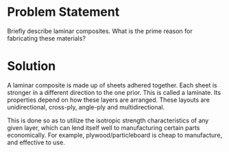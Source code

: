 # Problem Statement

Briefly describe laminar composites. What is the prime reason for fabricating these materials?

# Solution

A laminar composite is made up of sheets adhered together. Each sheet is stronger in a different direction to the one prior. This is called a laminate. Its properties depend on how these layers are arranged. These layouts are unidirectional, cross-ply, angle-ply and multidirectional.

This is done so as to utilize the isotropic strength characteristics of any given layer, which can lend itself well to manufacturing certain parts economically. For example, plywood/particleboard is cheap to manufacture, and effective to use.